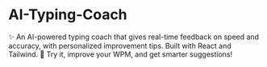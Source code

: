 # AI-Typing-Coach
✨ An AI-powered typing coach that gives real-time feedback on speed and accuracy, with personalized improvement tips. Built with React and Tailwind. 🚀 Try it, improve your WPM, and get smarter suggestions!
